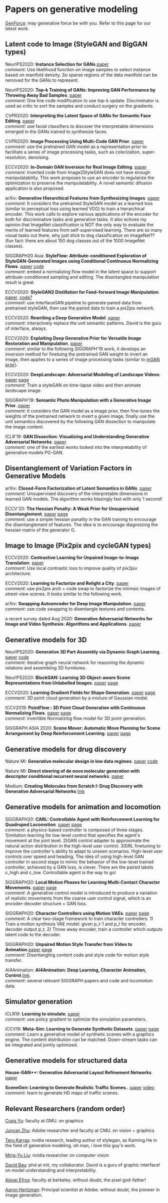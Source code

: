 # Papers on generative modeling 

[GenForce](https://genforce.github.io): may generative force be with you. Refer to this page for our latest work.

## Latent code to Image (StyleGAN and BigGAN types)

NeurIPS2020: **Instance Selection for GANs**.[paper](https://arxiv.org/pdf/2007.15255.pdf) <br>
*comment*: Use likelihood function on image samples to select instance based on manifold density. So sparse regions of the data manifold can be removed for the GANs to represent.

NeurIPS2020: **Top-k Training of GANs: Improving GAN Performance by Throwing Away Bad Samples**. [paper](https://papers.nips.cc/paper/2020/file/a851bd0d418b13310dd1e5e3ac7318ab-Paper.pdf) <br>
*comment*: One line code modification to use top-k update. Discriminator is used as critic to sort the samples and conduct surgery on the gradients. 

CVPR2020: **Interpreting the Latent Space of GANs for Semantic Face Editing**. [paper](https://genforce.github.io/interfacegan) <br>
*comment*: use facial classifiers to discover the interpretable dimensions emerged in the GANs trained to synthesize faces.

CVPR2020: **Image Processing Using Multi-Code GAN Prior**. [paper](https://genforce.github.io/mganprior/) <br>
*comment*: use the pretrained GAN model as a representation prior to facilitate a series of image processing tasks, such as colorization, super-resolution, denoising.

ECCV2020: **In-Domain GAN Inversion for Real Image Editing**. [paper](https://genforce.github.io/idinvert/) <br>
*comment*: Inverted code from Image2StyleGAN does not have enough manipulatability. This work proposes to use an encoder to regularize the optimization to preserve the manipulatability. A novel semantic difusion application is also proposed. 

arXiv: **Generative Hierarchical Features from Synthesizing Images**. [paper](https://genforce.github.io/ghfeat/) <br>
*comment*: It considers the pretrained StyleGAN model as a learned loss (similar to perceptual loss using learned VGG) to train a hierarchical encoder. This work calls to explore various applications of the encoder for both for discriminative tasks and generative tasks. It also echoes my opinion that ImageNet classification is NOT the only way to evaluate the merits of learned features from self-supervised learning. There are so many visual tasks out there, why just stick to dog
classification on ImageNet?? (fun fact: there are about 150 dog classes out of the 1000 ImageNet classes).

SIGGRAPH20 Asia: **StyleFlow: Attribute-conditioned Exploration of StyleGAN-Generated Images using Conditional Continuous Normalizing Flows**. [paper](https://arxiv.org/pdf/2008.02401.pdf) [code](https://rameenabdal.github.io/StyleFlow/)<br>
*comment*: embed a normalizing flow model in the latent space to support attribute-conditioned sampling and editing. The disentangled manipulation result is great.

ECCV2020: **StyleGAN2 Distillation for Feed-forward Image Manipulation**. [paper](https://arxiv.org/pdf/2003.03581.pdf), [code?](https://github.com/EvgenyKashin/stylegan2-distillation)<br>
*comment*: use InterfaceGAN pipeline to generate paired data from pretrained styleGAN, then use the paired data to train a pix2pix network. 

ECCV2020: **Rewriting a Deep Generative Model**. [paper](https://rewriting.csail.mit.edu/)<br>
*comment*: interactively replace the unit semantic patterns. David is the guru of interface, always. 

ECCV2020: **Exploiting Deep Generative Prior for Versatile Image Restoration and Manipulation**. [paper](https://xingangpan.github.io/projects/DGP.html) <br>
*comment*: similar to the following SIGGRAPH'19 work, it develops an inversion method for finetuing the pretrained GAN weight to invert an image, then applies to a series of image processing tasks (similar to [mGAN prior](https://genforce.github.io/mganprior/)).

ECCV2020: **DeepLandscape: Adversarial Modeling of
Landscape Videos**. [paper](https://www.ecva.net/papers/eccv_2020/papers_ECCV/papers/123680256.pdf) [page](https://saic-mdal.github.io/deep-landscape/) <br>
*comment*: Train a styleGAN on time-lapse video and then animate landscape image.

SIGGRAPH'19: **Semantic Photo Manipulation with a Generative Image Prior**. [paper](http://ganpaint.io/)<br>
*comment*: it considers the GAN model as a image prior, then fine-tunes the weights of the pretrained network to invert a given image, finally use the unit semantics discovered by the following GAN dissection to manipulate the image content. 

ICLR'19: **GAN Dissection: Visualizing and Understanding Generative Adversarial Networks**. [paper](http://gandissect.csail.mit.edu/)<br>
*comment*: one of the earliest works looked into the interpretability of generative models PG-GAN.

## Disentanglement of Variation Factors in Generative Models 

arXiv: **Closed-Form Factorization of Latent Semantics in GANs**. [paper](https://genforce.github.io/sefa/)<br>
*comment*: Unsupervised discovery of the interpretable dimensions in learned GAN models. The algorithm works blazingly fast with only 1 second!

ECCV'20: **The Hessian Penalty: A Weak Prior for Unsupervised Disentanglement**. [paper](https://arxiv.org/pdf/2008.10599.pdf) [page](http://www.wpeebles.com/hessian-penalty)<br>
*comment*: use a simple hessian panality in the GAN training to encourage the disentanglement of features. The idea is to encourage diagnoizing the hessian matrix of the generator G.

## Image to Image (Pix2pix and cycleGAN types)

ECCV2020: **Contrastive Learning for Unpaired Image-to-Image Translation**. [paper](https://arxiv.org/pdf/2007.15651.pdf)<br>
*comment*: Use local contrastic loss to improve quality of pix2pix architecture.

ECCV2020: **Learning to Factorize and Relight a City**. [paper](https://arxiv.org/pdf/2008.02796)<br>
*comment*: use pix2pix arch + code swap to factorize the intrinsic images of street-view scenes. It looks similar to the following work.

arXiv: **Swapping Autoencoder for Deep Image Manipulation**. [paper](https://arxiv.org/pdf/2007.00653.pdf)<br>
*comment*: use code swapping to disentangle textures and contents. 

a recent survey dated Aug 2020: **Generative Adversarial Networks for Image and Video Synthesis: Algorithms and Applications**. [paper](https://arxiv.org/pdf/2008.02793.pdf)

## Generative models for 3D

NeurIPS2020: **Generative 3D Part Assembly via Dynamic Graph Learning**. [paper](https://arxiv.org/pdf/2006.07793.pdf) [code](https://github.com/hyperplane-lab/Generative-3D-Part-Assembly)<br>
*comment*: iterative graph neural network for reasoning the dynamic relations and assembling 3D furnitures. 

NeurIPS2020: **BlockGAN: Learning 3D Object-aware Scene Representations from Unlabelled Images**. [paper](https://arxiv.org/pdf/2002.08988) [page](https://www.monkeyoverflow.com/blockgan)

ECCV2020: **Learning Gradient Fields for Shape Generation**. [paper](https://arxiv.org/abs/2008.06520) [page](https://www.cs.cornell.edu/~ruojin/ShapeGF/)<br>
*comment*: 3D point cloud generation by a mixture of Gaussian model.

ICCV2019: **PointFlow : 3D Point Cloud Generation with Continuous Normalizing Flows**. [paper](https://arxiv.org/abs/1906.12320) [page](https://www.guandaoyang.com/PointFlow/)<br>
*comment*: invertible Normalizing flow model for 3D point generation.

SIGGRAPH ASIA 2020: **Scene Mover: Automatic Move Planning for Scene Arrangement by Deep Reinforcement Learning**. [paper]() [page](https://reposhub.com/python/deep-learning/HanqingWangAI-SceneMover.html)

## Generative models for drug discovery

Nature MI: **Generative molecular design in low data regimes**. [paper](https://www.nature.com/articles/s42256-020-0160-y.epdf?author_access_token=kx71VwOu26XWGELCg3BP-NRgN0jAjWel9jnR3ZoTv0MojvyIaQWNqzF7aemIUbYlNUc8tqoGgWco3JoR6d8H9plcxmpko09VfAUvw6-sCHyp8bABy7FhZ89AUc_da9ZU3s4YWQy4gK0meFq2XLhHYA%3D%3D) [code](https://github.com/ETHmodlab/virtual_libraries)

Nature MI: **Direct steering of de novo molecular generation with descriptor conditional recurrent neural networks**. [paper](https://www.nature.com/articles/s42256-020-0174-5) 

Medium: **Creating Molecules from Scratch I: Drug Discovery with Generative Adversarial Networks** [link](https://medium.com/neuromation-blog/creating-molecules-from-scratch-i-drug-discovery-with-generative-adversarial-networks-9d42cc496fc6)

## Generative models for animation and locomotion

SIGGRAPH20: **CARL: Controllable Agent with Reinforcement Learning for Quadruped Locomotion**. [paper](https://inventec-ai-center.github.io/projects/CARL/CARL.pdf) [page](https://inventec-ai-center.github.io/projects/CARL/index.html) <br>
*comment*: a physics-based controller is composed of three stages. 1)imitation learning for low-level control that specifies the agent's movement at the joint level. 2)GAN control adapter to approximate the natural action distribution in the high-level user control. 3)DRL finetuning to improve the controller's ability to adapt to unseen scenarios. High-level user controls over speed and heading. The idea of using high-level GAN controller in second stage to mimic the behavior of the low-level
trained controller, achieved by a GAN loss, is clever. There are the paired labels c_high and c_low.  Controllable agent is the way to go!

SIGGRAPH20: **Local Motion Phases for Learning Multi-Contact Character Movements**. [paper](http://www.ipab.inf.ed.ac.uk/cgvu/basketball.pdf) [page](http://www.starke-consult.de/portfolio/assets/content/work/14/page.html) <br>
*comment*: A generative control model is introduced to produce a variation of realistic movements from the coarse user control signal, which is an encoder-decoder structure + GAN loss. 

SIGGRAPH20: **Character Controllers using Motion VAEs**. [paper](https://www.cs.ubc.ca/~van/papers/2020-TOG-MVAE/2020-TOG-MVAE.pdf) [page](https://www.cs.ubc.ca/~hyuling/projects/mvae/) <br>
*comment*: A clear two-stage framework to train character controllers. 1) Train a motion synthesis VAE model: given p_t-1 and p_t for encoder, decoder output p_t. 2) Throw away encoder, train a controller which outputs latent code to the decoder. 

SIGGRAPH20: **Unpaired Motion Style Transfer from Video to Animation**.[paper](https://uploads-ssl.webflow.com/51e0d73d83d06baa7a00000f/5cab99df4998decfbf9e218e_paper-01.png) [page](https://deepmotionediting.github.io/style_transfer) <br>
*comment*: Disentangling content code and style code for motion style transfer. 

AI4Animation: **AI4Animation: Deep Learning, Character Animation, Control**.[link](https://github.com/sebastianstarke/AI4Animation). <br> 
*comment*: several relevant SIGGRAPH papers and code and locomotion data.

## Simulator generation

ICLR19: **Learning to simulate**. [paper](https://arxiv.org/pdf/1810.02513.pdf) <br>
*comment*: use policy gradient to optimize the simulation parameters. 

ICCV19: **Meta-Sim: Learning to Generate Synthetic Datasets**. [paper](https://arxiv.org/abs/1904.11621) [page](https://nv-tlabs.github.io/meta-sim/) <br>
*comment*: Learn a generative model of synthetic scenes with a graphics engine. The content distribution can be matched. Down-stream tasks can be integrated and jointly optimized. 

## Generative models for structured data

**House-GAN++: Generative Adversarial Layout Refinement Networks**. [paper](https://arxiv.org/pdf/2103.02574.pdf)

**SceneGen: Learning to Generate Realistic Traffic Scenes.**. [paper](https://arxiv.org/pdf/2101.06541.pdf) [video](https://www.youtube.com/watch?v=ipazMi4p3xk) <br>
*comment*: learn to generate HD maps of traffic scenes.


## Relevant Researchers (random order)

[Craig Yu](https://craigyuyu.github.io/home/research.html): faculty at GMU. on graphics

[Junyan Zhu](https://www.cs.cmu.edu/~junyanz/): Adobe researcher and faculty at CMU. on vision + graphics

[Tero Karras](https://scholar.google.fi/citations?user=-50qJW8AAAAJ&hl=en): nvidia research, leading author of stylegan, as Kaiming He in the field of generative modeling. oh man, i love this guy's work.

[Ming-Yu Liu](http://mingyuliu.net/): nvidia researcher on computer vision

[David Bau](https://people.csail.mit.edu/davidbau/home/): phd at mit, my collaborator. David is a guru of graphic interface! on model understanding and interpretability.

[Alexei Efros](https://people.eecs.berkeley.edu/~efros/): faculty at berkeley. without doubt, the pixel god-father!

[Aaron Hertzman](https://research.adobe.com/person/aaron-hertzmann/): Principal scientist at Adobe. without doubt, the pioneer in image generation.
